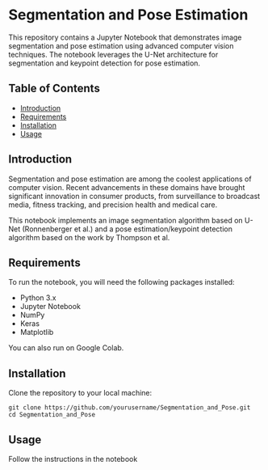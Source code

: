 # Segmentation and Pose Estimation

This repository contains a Jupyter Notebook that demonstrates image segmentation and pose estimation using advanced computer vision techniques. The notebook leverages the U-Net architecture for segmentation and keypoint detection for pose estimation.

## Table of Contents

- [Introduction](#introduction)
- [Requirements](#requirements)
- [Installation](#installation)
- [Usage](#usage)

## Introduction

Segmentation and pose estimation are among the coolest applications of computer vision. Recent advancements in these domains have brought significant innovation in consumer products, from surveillance to broadcast media, fitness tracking, and precision health and medical care.

This notebook implements an image segmentation algorithm based on U-Net (Ronnenberger et al.) and a pose estimation/keypoint detection algorithm based on the work by Thompson et al.

## Requirements

To run the notebook, you will need the following packages installed:

- Python 3.x
- Jupyter Notebook
- NumPy
- Keras
- Matplotlib

You can also run on Google Colab. 

## Installation

Clone the repository to your local machine:
```
git clone https://github.com/yourusername/Segmentation_and_Pose.git
cd Segmentation_and_Pose
```
## Usage 
Follow the instructions in the notebook




